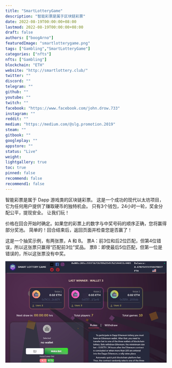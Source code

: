 ```yaml
---
title: "SmartLotteryGame"
description: "智能彩票是属于区块链彩票"
date: 2022-08-19T00:00:00+08:00
lastmod: 2022-08-19T00:00:00+08:00
draft: false
authors: ["boogArno"]
featuredImage: "smartlotterygame.png"
tags: ["Gambling","SmartLotteryGame"]
categories: ["nfts"]
nfts: ["Gambling"]
blockchain: "ETH"
website: "http://smartlottery.club/"
twitter: ""
discord: ""
telegram: ""
github: ""
youtube: ""
twitch: ""
facebook: "https://www.facebook.com/john.drow.733"
instagram: ""
reddit: ""
medium: "https://medium.com/@slg.promotion.2019"
steam: ""
gitbook: ""
googleplay: ""
appstore: ""
status: "Live"
weight: 
lightgallery: true
toc: true
pinned: false
recommend: false
recommend1: false
---
```

智能彩票是属于 Dapp 游戏类的区块链彩票。 这是一个成功的现代以太坊项目，它为任何用户提供了赚取硬币的独特机会。 只有3个钱包，24小时一轮，奖金分配公平，提现安全。 让我们玩！

价格在回合开始时确定。如果您的彩票上的数字与中奖号码的顺序正确，您将赢得部分奖池。
简单的！回合结束后，返回页面并检查您是否赢了！

这是一个抽奖示例，有两张票，A 和 B。
票A：前3位和后2位匹配，但第4位错误，所以这张票只赢得“匹配前3位”奖品。
票B：即使最后5位匹配，但第一位是错误的，所以这张票没有中奖。

![smartlotterygame-dapp-gambling-eth-image1_3de25ce5819684cb4b4b2e3f038cbaee](smartlotterygame-dapp-gambling-eth-image1_3de25ce5819684cb4b4b2e3f038cbaee.png)